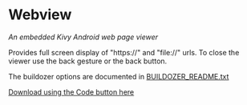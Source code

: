 Webview
=======

*An embedded Kivy Android web page viewer*

Provides full screen display of "https://" and "file://" urls. To close the viewer use the back gesture or the back button.

The buildozer options are documented in [BUILDOZER_README.txt](https://github.com/RobertFlatt/Android-for-Python/webview/blob/main/BUILDOZER_README.txt)

[Download using the Code button here](https://github.com/RobertFlatt/Android-for-Python)

